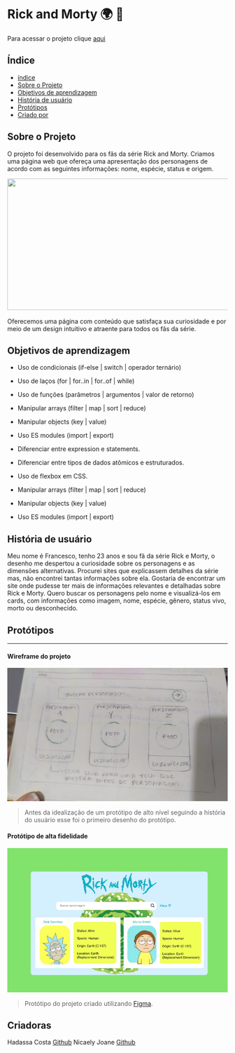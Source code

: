 # Rick and Morty :earth_africa: :rocket:
Para acessar o projeto clique [aqui](https://costahadassa.github.io/Rick-and-Morty/)

## Índice
* [índice](#Índice)
* [Sobre o Projeto](#sobre-o-projeto)
* [Objetivos de aprendizagem](#objetivos-de-aprendizagem)
* [História de usuário](*história-de-usuário)
* [Protótipos](*protótipos)
* [Criado por](*Criadoras)

## Sobre o Projeto

O projeto foi desenvolvido para os fãs da série Rick and Morty. 
Criamos uma página web que ofereça uma apresentação dos personagens de acordo com as seguintes informações: nome, espécie, status e origem.

<p align="center">
<img width="600" height="300" src="src/images/Animated%20GIF-downsized_large.gif">
</p>

Oferecemos uma página com conteúdo  que satisfaça sua curiosidade e por meio de um design intuitivo e atraente para todos os fãs da série.



## Objetivos de aprendizagem

 * Uso de condicionais (if-else | switch | operador ternário)
 * Uso de laços (for | for..in | for..of | while)
 * Uso de funções (parâmetros | argumentos | valor de retorno)
 * Manipular arrays (filter | map | sort | reduce)
 * Manipular objects (key | value)
 * Uso ES modules (import | export)
 * Diferenciar entre expression e statements.
 * Diferenciar entre tipos de dados atômicos e estruturados.

* Uso de flexbox em CSS.
* Manipular arrays (filter | map | sort | reduce)
* Manipular objects (key | value)
* Uso ES modules (import | export)

## História de usuário

Meu nome é Francesco, tenho 23 anos e sou fã da série Rick e Morty, o desenho me despertou a curiosidade sobre os personagens e as dimensões alternativas. Procurei sites que explicassem detalhes da série mas, não encontrei tantas informações sobre ela.
Gostaria de encontrar um site onde pudesse ter mais de informações relevantes e detalhadas sobre Rick e Morty.
Quero buscar os personagens pelo nome e visualizá-los em cards, com informações como imagem, nome, espécie, gênero, status vivo, morto ou desconhecido.

## Protótipos
___
#### Wireframe do projeto
![prototipo-baixa](src/images/baixa.jpg)
> Antes da idealização de um protótipo de alto nível seguindo a história do usuário esse foi o primeiro desenho do protótipo.

#### Protótipo de alta fidelidade
![prototipo](src/images/prototipo.png)
>Protótipo do projeto criado utilizando [Figma](https://www.figma.com/file/.7V7DeCV5b64RpHLb9bTceC/Data-Lovers).

## Criadoras
Hadassa Costa [Github](https://github.com/Costahadassa)
Nicaely Joane [Github](https://github.com/Nijoane)
